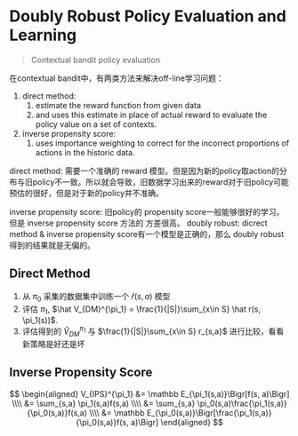 # Doubly Robust Policy Evaluation and Learning
> Contextual bandit policy evaluation

在contextual bandit中，有两类方法来解决off-line学习问题：
1. direct method: 
	1. estimate the reward function from given data 
	2. and uses this estimate in place of actual reward to evaluate the policy value on a set of contexts.
2. inverse propensity score:
	1. uses importance weighting to correct for the incorrect proportions of actions in the historic data.
  
direct method: 需要一个准确的 reward 模型。但是因为新的policy取action的分布与旧policy不一致。所以就会导致，旧数据学习出来的reward对于旧policy可能预估的很好，但是对于新的policy并不准确。

inverse propensity score: 旧policy的 propensity score一般能够很好的学习。但是 inverse propensity score 方法的 方差很高。
doubly robust: dicrect method & inverse propensity score有一个模型是正确的，那么 doubly robust 得到的结果就是无偏的。

## Direct Method
1. 从 $\pi_0$ 采集的数据集中训练一个 $\hat r(s, a)$ 模型
2. 评估 $\pi_1$, $\hat V_{DM}^{\pi_1} = \frac{1}{|S|}\sum_{x\in S} \hat r(s, \pi_1(s))$.
3. 评估得到的 $\hat V_{DM}^{\pi_1}$ 与 $\frac{1}{|S|}\sum_{x\in S} r_{s,a}$ 进行比较，看看新策略是好还是坏

## Inverse Propensity Score
$$
\begin{aligned}
V_{IPS}^{\pi_1} &= \mathbb E_{\pi_1(s,a)}\Bigr[f(s, a)\Bigr] \\\\
&= \sum_{s,a} \pi_1(s,a)f(s,a) \\\\
&= \sum_{s,a} \pi_0(s,a)\frac{\pi_1(s,a)}{\pi_0(s,a)}f(s,a) \\\\
&= \mathbb E_{\pi_0(s,a)}\Bigr[\frac{\pi_1(s,a)}{\pi_0(s,a)}f(s, a)\Bigr]
\end{aligned}
$$

